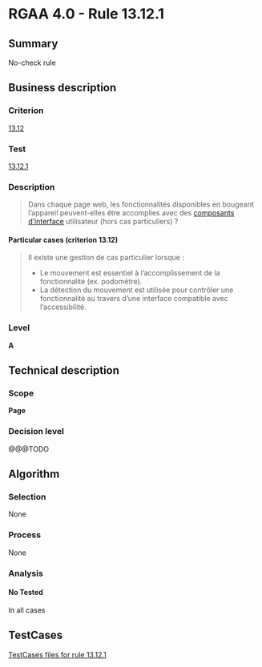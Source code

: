 # RGAA 4.0 - Rule 13.12.1

## Summary
No-check rule


## Business description

### Criterion
[13.12](https://www.numerique.gouv.fr/publications/rgaa-accessibilite/methode/criteres/#crit-13-12)

### Test
[13.12.1](https://www.numerique.gouv.fr/publications/rgaa-accessibilite/methode/criteres/#test-13-12-1)

### Description
> Dans chaque page web, les fonctionnalités disponibles en bougeant l’appareil peuvent-elles être accomplies avec des [composants d’interface](https://www.numerique.gouv.fr/publications/rgaa-accessibilite/methode/glossaire/#composant-d-interface) utilisateur (hors cas particuliers) ?

#### Particular cases (criterion 13.12)
> Il existe une gestion de cas particulier lorsque :
> 
> * Le mouvement est essentiel à l’accomplissement de la fonctionnalité (ex. podomètre).
> * La détection du mouvement est utilisée pour contrôler une fonctionnalité au travers d’une interface compatible avec l’accessibilité.

### Level
**A**


## Technical description

### Scope
**Page**

### Decision level
@@@TODO


## Algorithm

### Selection
None

### Process
None

### Analysis

#### No Tested
In all cases


##  TestCases

[TestCases files for rule 13.12.1](https://gitlab.com/asqatasun/Asqatasun/-/tree/v5/rules/rules-rgaa4.0/src/test/resources/testcases/rgaa40//Rgaa40Rule131201/)


